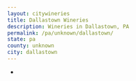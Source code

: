 ```yaml
---
layout: citywineries
title: Dallastown Wineries
description: Wineries in Dallastown, PA
permalink: /pa/unknown/dallastown/
state: pa
county: unknown
city: dallastown
---
```

-
